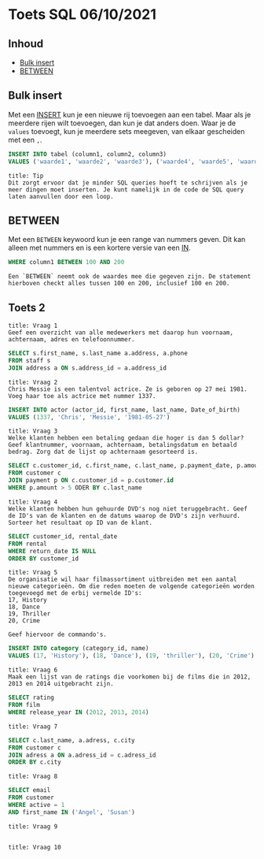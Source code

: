 # Toets SQL 06/10/2021

## Inhoud

- [Bulk insert](#Bulk%20insert)
- [BETWEEN](#BETWEEN)

## Bulk insert

Met een [INSERT](../week38/SQL-2021-09-22-H.md#INSERT) kun je een nieuwe rij toevoegen aan een tabel. Maar als je meerdere rijen wilt toevoegen, dan kun je dat anders doen. Waar je de `values` toevoegt, kun je meerdere sets meegeven, van elkaar gescheiden met een `,`.

```sql
INSERT INTO tabel (column1, column2, column3)
VALUES ('waarde1', 'waarde2', 'waarde3'), ('waarde4', 'waarde5', 'waarde6')
```

```ad-info
title: Tip
Dit zorgt ervoor dat je minder SQL queries hoeft te schrijven als je meer dingen moet inserten. Je kunt namelijk in de code de SQL query laten aanvullen door een loop.
```

## BETWEEN

Met een `BETWEEN` keywoord kun je een range van nummers geven. Dit kan alleen met nummers en is een kortere versie van een [IN](../week39/SQL-2021-09-30-H.md#IN).

```sql
WHERE column1 BETWEEN 100 AND 200
```

```ad-info
Een `BETWEEN` neemt ook de waardes mee die gegeven zijn. De statement hierboven checkt alles tussen 100 en 200, inclusief 100 en 200.
```

## Toets 2

```ad-quote
title: Vraag 1
Geef een overzicht van alle medewerkers met daarop hun voornaam, achternaam, adres en telefoonnummer.
```

```sql
SELECT s.first_name, s.last_name a.address, a.phone
FROM staff s
JOIN address a ON s.address_id = a.address_id
```

```ad-quote
title: Vraag 2
Chris Messie is een talentvol actrice. Ze is geboren op 27 mei 1981. Voeg haar toe als actrice met nummer 1337.
```

```sql
INSERT INTO actor (actor_id, first_name, last_name, Date_of_birth)
VALUES (1337, 'Chris', 'Messie', '1981-05-27')
```

```ad-quote
title: Vraag 3
Welke klanten hebben een betaling gedaan die hoger is dan 5 dollar? Geef klantnummer, voornaam, achternaam, betalingsdatum en betaald bedrag. Zorg dat de lijst op achternaam gesorteerd is.
```

```sql
SELECT c.customer_id, c.first_name, c.last_name, p.payment_date, p.amount
FROM customer c
JOIN payment p ON c.customer_id = p.customer.id
WHERE p.amount > 5 ODER BY c.last_name
```

```ad-quote
title: Vraag 4
Welke klanten hebben hun gehuurde DVD's nog niet teruggebracht. Geef de ID's van de klanten en de datums waarop de DVD's zijn verhuurd. Sorteer het resultaat op ID van de klant.
```

```sql
SELECT customer_id, rental_date
FROM rental
WHERE return_date IS NULL
ORDER BY customer_id
```

```ad-quote
title: Vraag 5
De organisatie wil haar filmassortiment uitbreiden met een aantal nieuwe categorieën. Om die reden moeten de volgende categorieën worden toegevoegd met de erbij vermelde ID's:
17, History
18, Dance
19, Thriller
20, Crime

Geef hiervoor de commando's.
```

```sql
INSERT INTO category (category_id, name)
VALUES (17, 'History'), (18, 'Dance'), (19, 'thriller'), (20, 'Crime')
```

```ad-quote
title: Vraag 6
Maak een lijst van de ratings die voorkomen bij de films die in 2012, 2013 en 2014 uitgebracht zijn.
```

```sql
SELECT rating
FROM film
WHERE release_year IN (2012, 2013, 2014)
```

```ad-quote
title: Vraag 7

```

```sql
SELECT c.last_name, a.adress, c.city
FROM customer c
JOIN adress a ON a.adress_id = c.adress_id
ORDER BY c.city
```

```ad-quote
title: Vraag 8

```

```sql
SELECT email
FROM customer
WHERE active = 1
AND first_name IN ('Angel', 'Susan')
```

```ad-quote
title: Vraag 9

```

```sql

```

```ad-quote
title: Vraag 10

```

```sql

```